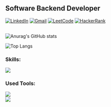 
## Software Backend Developer

<div align="left">
<a href="https://www.linkedin.com/in/vladimir-sobornov/"><img alt="LinkedIn" src="https://img.shields.io/badge/linkedin-%230077B5.svg?style=for-the-badge&logo=linkedin&logoColor=white"/></a>
<a href="mailto:thecodegod1@gmail.com"><img alt="Gmail" src="https://img.shields.io/badge/Gmail-D14836?style=for-the-badge&logo=gmail&logoColor=white"/></a>
<a href="https://leetcode.com/SobornovDev/"><img alt="LeetCode" src="https://img.shields.io/badge/LeetCode-FFA116?style=for-the-badge&logo=leetcode&logoColor=white"/></a>
<a href="https://www.hackerrank.com/profile/thecodegod1"><img alt="HackerRank" src="https://img.shields.io/badge/Hackerrank-191970?style=for-the-badge&logo=hackerrank&logoColor=green"/></a>
</div>

<br/>

 

![Anurag's GitHub stats](https://github-readme-stats.vercel.app/api?username=SobornovDev&show_icons=true&theme=tokyonight)

![Top Langs](https://github-readme-stats.vercel.app/api/top-langs/?username=SobornovDev&layout=compact&theme=tokyonight)

 
### Skills:

[![](https://skillicons.dev/icons?i=java,spring,hibernate,kotlin,aws,postgres)]()

### Used Tools:

[![](https://skillicons.dev/icons?i=stackoverflow,git,idea,eclipse,docker,vscode)]()                                                             
                                                                                                                                                    </a>                                                                                                                                                   [![](https://skillicons.dev/icons?i=jenkins,openshift,matlab,prometheus,r)]()






